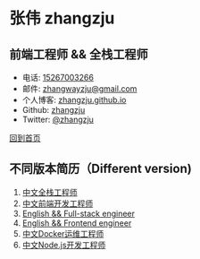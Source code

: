 

# 张伟 zhangzju

## 前端工程师  && 全栈工程师

- 电话: [15267003266](tel://610-590-4484)
- 邮件: <zhangwayzju@gmail.com>
- 个人博客: [zhangzju.github.io](http://zhangzju.github.io)
- Github: [zhangzju](http://github.com/zhangzju)
- Twitter: [@zhangzju](http://twitter.com/zhangzju)

[回到首页](http://zhangzju.github.io/)

## 不同版本简历（Different version)

1. [中文全栈工程师](http://zhangzju.github.io/mysummary/Chinese)
2. [中文前端开发工程师](http://zhangzju.github.io/mysummary/Chinese)
3. [English && Full-stack engineer](http://zhangzju.github.io/mysummary/English)
4. [English && Frontend engineer](http://zhangzju.github.io/mysummary/English)
5. [中文Docker运维工程师](http://zhangzju.github.io/mysummary/Docker)
6. [中文Node.js开发工程师](http://zhangzju.github.io/mysummary/Node)

